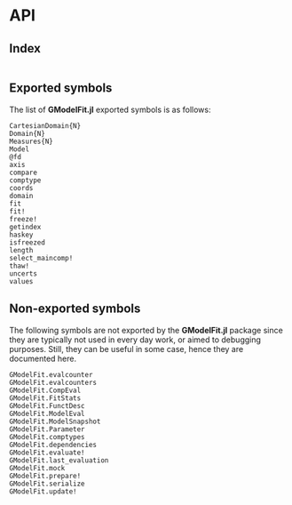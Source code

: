 # API

## Index
```@index
```

## Exported symbols
The list of **GModelFit.jl** exported symbols is as follows:

```@docs
CartesianDomain{N}
Domain{N}
Measures{N}
Model
@fd
axis
compare
comptype
coords
domain
fit
fit!
freeze!
getindex
haskey
isfreezed
length
select_maincomp!
thaw!
uncerts
values
```


## Non-exported symbols
The following symbols are not exported by the **GModelFit.jl** package since they are typically not used in every day work, or aimed to debugging purposes.  Still, they can be useful in some case, hence they are documented here.

```@docs
GModelFit.evalcounter
GModelFit.evalcounters
GModelFit.CompEval
GModelFit.FitStats
GModelFit.FunctDesc
GModelFit.ModelEval
GModelFit.ModelSnapshot
GModelFit.Parameter
GModelFit.comptypes
GModelFit.dependencies
GModelFit.evaluate!
GModelFit.last_evaluation
GModelFit.mock
GModelFit.prepare!
GModelFit.serialize
GModelFit.update!
```
